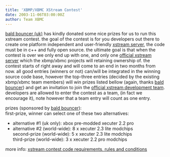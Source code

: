 ```yaml
---
title: 'XBMP/XBMC XStream Contest'
date: 2003-11-06T03:00:00Z
author: Team XBMC
---
```

[bald bouncer (uk)](http://www.baldbouncer.co.uk) has kindly donated some nice prizes for us to run this xstream contest. the goal of the contest is for you developers out there to create one platform independent and user-friendly [xstream server](https://sourceforge.net/projects/xstream/), the code must be in c++ and fully open source. the ultimate goal is that when the contest is over we only end up with one, and only one [official xstream server](https://sourceforge.net/projects/xstream/) which the xbmp/xbmc projects will retaining ownership of. the contest starts of right away and will come to an end in two months from now. all good entries (winners or not) can/will be integrated in the winning source code base, however the top-three entries (decided by the existing xbmp/xbmc team members) will win prizes listed bellow (again, thanks [bald bouncer](http://www.baldbouncer.co.uk)) and get an invitation to join the [official xstream development team](https://sourceforge.net/projects/xstream/). developers are allowed to enter the contest as a team, (in fact we encourage it), note however that a team entry will count as one entry.

 prizes (sponsored by [bald bouncer](http://www.baldbouncer.co.uk)):  
 first-prize, winner can select one of these two alternatives:  
 - alternative #1 (uk only): xbox pre-modded xecuter 2.2 pro  
 - alternative #2 (world-wide): 8 x xecuter 2.3 lite modchips  
 second-prize (world-wide): 5 x xecuter 2.3 lite modchips  
 third-prize (world-wide): 3 x xecuter 2.2 pro modchips

 more info: [xstream contest code requirements, rules and conditions](http://www.xboxmediaplayer.de/cgi-bin/forums/ikonboard.pl?act=st;f=1;t=362)

 